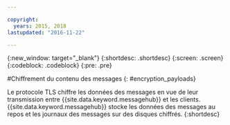 ```yaml
---

copyright:
  years: 2015, 2018
lastupdated: "2016-11-22"

---
```


{:new_window: target="_blank"}
{:shortdesc: .shortdesc}
{:screen: .screen}
{:codeblock: .codeblock}
{:pre: .pre}


#Chiffrement du contenu des messages
{: #encryption_payloads}

Le protocole TLS chiffre les données des messages en vue de leur transmission entre {{site.data.keyword.messagehub}} et les clients. {{site.data.keyword.messagehub}} stocke les données des messages au repos et les
journaux des messages sur des disques chiffrés.
{:shortdesc}


